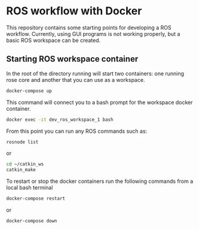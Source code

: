 # ROS workflow with Docker
This repository contains some starting points for developing a ROS workflow. Currently, using GUI programs is not working properly, but a basic ROS workspace can be created.

## Starting ROS workspace container
In the root of the directory running will start two containers: one running rose core and another that you can use as a workspace.
```bash
docker-compose up
```

This command will connect you to a bash prompt for the workspace docker container.

```bash
docker exec -it dev_ros_workspace_1 bash
```

From this point you can run any ROS commands such as:
```bash
rosnode list
```
or
```bash
cd ~/catkin_ws
catkin_make
```

To restart or stop the docker containers run the following commands from a local bash terminal 
```bash
docker-compose restart
```
or
```bash
docker-compose down
```